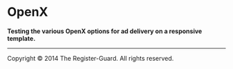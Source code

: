 # OpenX

**Testing the various OpenX options for ad delivery on a responsive template.**

---

Copyright © 2014 The Register-Guard. All rights reserved.
